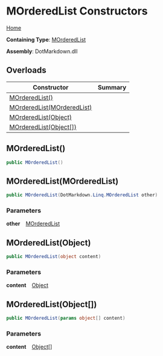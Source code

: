 # MOrderedList Constructors

[Home](../../../../README.md)

**Containing Type**: [MOrderedList](../README.md)

**Assembly**: DotMarkdown\.dll

## Overloads

| Constructor | Summary |
| ----------- | ------- |
| [MOrderedList()](#DotMarkdown_Linq_MOrderedList__ctor) | |
| [MOrderedList(MOrderedList)](#DotMarkdown_Linq_MOrderedList__ctor_DotMarkdown_Linq_MOrderedList_) | |
| [MOrderedList(Object)](#DotMarkdown_Linq_MOrderedList__ctor_System_Object_) | |
| [MOrderedList(Object\[\])](#DotMarkdown_Linq_MOrderedList__ctor_System_Object___) | |

## MOrderedList\(\) <a id="DotMarkdown_Linq_MOrderedList__ctor"></a>

```csharp
public MOrderedList()
```

## MOrderedList\(MOrderedList\) <a id="DotMarkdown_Linq_MOrderedList__ctor_DotMarkdown_Linq_MOrderedList_"></a>

```csharp
public MOrderedList(DotMarkdown.Linq.MOrderedList other)
```

### Parameters

**other** &ensp; [MOrderedList](../README.md)

## MOrderedList\(Object\) <a id="DotMarkdown_Linq_MOrderedList__ctor_System_Object_"></a>

```csharp
public MOrderedList(object content)
```

### Parameters

**content** &ensp; [Object](https://docs.microsoft.com/en-us/dotnet/api/system.object)

## MOrderedList\(Object\[\]\) <a id="DotMarkdown_Linq_MOrderedList__ctor_System_Object___"></a>

```csharp
public MOrderedList(params object[] content)
```

### Parameters

**content** &ensp; [Object](https://docs.microsoft.com/en-us/dotnet/api/system.object)\[\]